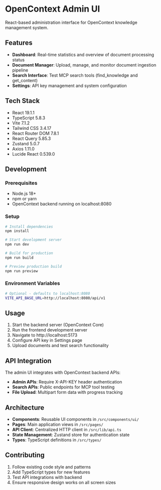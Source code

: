 # OpenContext Admin UI

React-based administration interface for OpenContext knowledge management system.

## Features

- **Dashboard**: Real-time statistics and overview of document processing status
- **Document Manager**: Upload, manage, and monitor document ingestion pipeline
- **Search Interface**: Test MCP search tools (find_knowledge and get_content)
- **Settings**: API key management and system configuration

## Tech Stack

- React 19.1.1
- TypeScript 5.8.3
- Vite 7.1.2
- Tailwind CSS 3.4.17
- React Router DOM 7.8.1
- React Query 5.85.3
- Zustand 5.0.7
- Axios 1.11.0
- Lucide React 0.539.0

## Development

### Prerequisites

- Node.js 18+ 
- npm or yarn
- OpenContext backend running on localhost:8080

### Setup

```bash
# Install dependencies
npm install

# Start development server
npm run dev

# Build for production
npm run build

# Preview production build
npm run preview
```

### Environment Variables

```bash
# Optional - defaults to localhost:8080
VITE_API_BASE_URL=http://localhost:8080/api/v1
```

## Usage

1. Start the backend server (OpenContext Core)
2. Run the frontend development server
3. Navigate to http://localhost:5173
4. Configure API key in Settings page
5. Upload documents and test search functionality

## API Integration

The admin UI integrates with OpenContext backend APIs:

- **Admin APIs**: Require X-API-KEY header authentication
- **Search APIs**: Public endpoints for MCP tool testing
- **File Upload**: Multipart form data with progress tracking

## Architecture

- **Components**: Reusable UI components in `/src/components/ui/`
- **Pages**: Main application views in `/src/pages/`
- **API Client**: Centralized HTTP client in `/src/lib/api.ts`
- **State Management**: Zustand store for authentication state
- **Types**: TypeScript definitions in `/src/types/`

## Contributing

1. Follow existing code style and patterns
2. Add TypeScript types for new features
3. Test API integrations with backend
4. Ensure responsive design works on all screen sizes